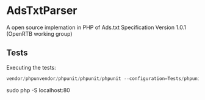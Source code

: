 # AdsTxtParser

A open source implemation in PHP of Ads.txt Specification Version 1.0.1 (OpenRTB working group)

## Tests ##

Executing the tests:

```php
vendor/phpunvendor/phpunit/phpunit/phpunit --configuration=Tests/phpunit.xml --include-path=Tests
```

sudo php -S localhost:80